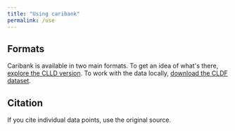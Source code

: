 ```yaml
---
title: "Using caribank"
permalink: /use
---
```


## Formats
Caribank is available in two main formats.
To get an idea of what's there, [explore the CLLD version](http://caribank-9c39841b5eae.herokuapp.com/).
To work with the data locally, [download the CLDF dataset](https://github.com/caribank/caribank).

## Citation
If you cite individual data points, use the original source.